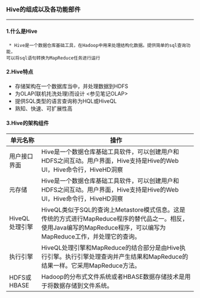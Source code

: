 ### Hive的组成以及各功能部件

***

#### 1.什么是Hive
    
     * Hive是一个数据仓库基础工具，在Hadoop中用来处理结构化数据。提供简单的sql查询功能，
    可以将sql语句转换为MapReduce任务进行运行
    
#### 2.Hive特点

* 存储架构在一个数据库当中，并处理数据到HDFS
* 为OLAP(联机扥洗处理)而设计  <参见笔记OLAP>
* 提供SQL类型的语言查询称为HQL或HiveQL
* 熟知、快速、可扩展性高

#### 3.Hive的架构组件
    
    

单元名称 | 操作
---|---
用户接口界面 | Hive是一个数据仓库基础工具软件，可以创建用户和HDFS之间互动。用户界面，Hive支持是Hive的Web UI，Hive命令行，HiveHD洞察
元存储| Hive是一个数据仓库基础工具软件，可以创建用户和HDFS之间互动。用户界面，Hive支持是Hive的Web UI，Hive命令行，HiveHD洞察
HiveQL处理引擎 | HiveQL类似于SQL的查询上Metastore模式信息。这是传统的方式进行MapReduce程序的替代品之一。相反，使用Java编写的MapReduce程序，可以编写为MapReduce工作，并处理它的查询。
执行引擎 | HiveQL处理引擎和MapReduce的结合部分是由Hive执行引擎。执行引擎处理查询并产生结果和MapReduce的结果一样。它采用MapReduce方法。
HDFS或HBASE | Hadoop的分布式文件系统或者HBASE数据存储技术是用于将数据存储到文件系统。


